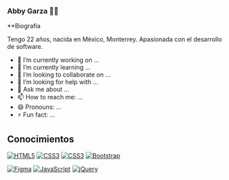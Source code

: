 ### Abby Garza 👋✨ 


**Biografia

Tengo 22 años, nacida en México, Monterrey. Apasionada con el desarrollo de software.

- 🔭 I’m currently working on ...
- 🌱 I’m currently learning ...
- 👯 I’m looking to collaborate on ...
- 🤔 I’m looking for help with ...
- 💬 Ask me about ...
- 📫 How to reach me: ...
- 😄 Pronouns: ...
- ⚡ Fun fact: ...

## Conocimientos                                                                                                                                                                       

[![HTML5](https://img.shields.io/badge/HTML5-E34F26?style=for-the-badge&logo=html5&logoColor=white&labelColor=000000)](https://github.com/Edward-Alarco)
[![CSS3](https://img.shields.io/badge/CSS3-1572B6?style=for-the-badge&logo=css3&logoColor=white&labelColor=000000)](https://github.com/Edward-Alarco)
[![CSS3](https://img.shields.io/badge/Sass-CC6699?style=for-the-badge&logo=sass&logoColor=white&labelColor=000000)](https://github.com/Edward-Alarco)
[![Bootstrap](https://img.shields.io/badge/Bootstrap-563D7C?style=for-the-badge&logo=bootstrap&logoColor=white&labelColor=000000)](https://github.com/Edward-Alarco)

[![Figma](https://img.shields.io/badge/Figma-F24E1E?style=for-the-badge&logo=figma&logoColor=white&labelColor=000000)](https://github.com/Edward-Alarco)
[![JavaScript](https://img.shields.io/badge/JavaScript-F7DF1E?style=for-the-badge&logo=javascript&logoColor=white&labelColor=000000)](https://github.com/Edward-Alarco)
[![jQuery](https://img.shields.io/badge/jQuery-0769AD?style=for-the-badge&logo=jquery&logoColor=white&labelColor=000000)](https://github.com/Edward-Alarco)



